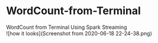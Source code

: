 # WordCount-from-Terminal
WordCount from Terminal Using Spark Streaming<br>
![how it looks](Screenshot from 2020-06-18 22-24-38.png)
